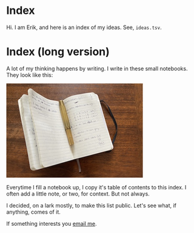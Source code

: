 # Index 
Hi. I am Erik, and here is an index of my ideas. See, `ideas.tsv`.


# Index (long version)
A lot of my thinking happens by writing. I write in these small notebooks. They look like this:

![](notebook.jpg)

Everytime I fill a notebook up, I copy it's table of contents to this index. I often add a little note, or two, for context. But not always. 

I decided, on a lark mostly, to make this list public. Let's see what, if anything, comes of it. 

If something interests you [email me](mailto:erik.exists@gmail.com). 
